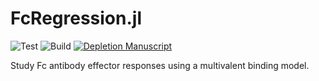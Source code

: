 # FcRegression.jl

![Test](https://github.com/meyer-lab/FcRegression.jl/workflows/Test/badge.svg)
![Build](https://github.com/meyer-lab/FcRegression.jl/workflows/Build/badge.svg)
[![Depletion Manuscript](https://img.shields.io/static/v1?label=manuscript&message=depletion&color=blue)](https://meyer-lab.github.io/FcRegression.jl/manuscript.html)

Study Fc antibody effector responses using a multivalent binding model.

